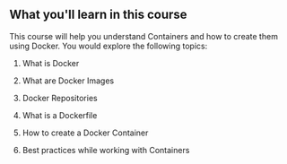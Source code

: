 ## What you'll learn in this course

This course will help you understand Containers and how to create them using Docker. You would explore the following topics:
	
1. What is Docker
	
2. What are Docker Images
	
3. Docker Repositories
		
4. What is a Dockerfile
	
5. How to create a Docker Container
	
6. Best practices while working with Containers
